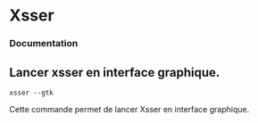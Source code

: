 # Xsser

### Documentation

## Lancer xsser en interface graphique.

```
xsser --gtk
```
Cette commande permet de lancer Xsser en interface graphique. 

